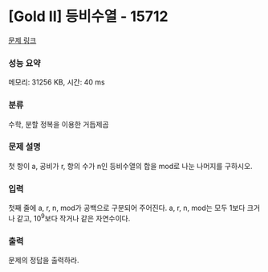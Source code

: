 # [Gold II] 등비수열 - 15712 

[문제 링크](https://www.acmicpc.net/problem/15712) 

### 성능 요약

메모리: 31256 KB, 시간: 40 ms

### 분류

수학, 분할 정복을 이용한 거듭제곱

### 문제 설명

<p>첫 항이 a, 공비가 r, 항의 수가 n인 등비수열의 합을 mod로 나눈 나머지를 구하시오.</p>

### 입력 

 <p>첫째 줄에 a, r, n, mod가 공백으로 구분되어 주어진다. a, r, n, mod는 모두 1보다 크거나 같고, 10<sup>9</sup>보다 작거나 같은 자연수이다. </p>

### 출력 

 <p>문제의 정답을 출력하라.</p>

